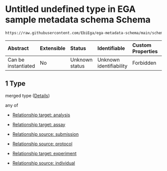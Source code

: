 # Untitled undefined type in EGA sample metadata schema Schema

```txt
https://raw.githubusercontent.com/EbiEga/ega-metadata-schema/main/schemas/EGA.sample.json#/properties/sampleRelationships/items/allOf/1/anyOf/0/allOf/1
```



| Abstract            | Extensible | Status         | Identifiable            | Custom Properties | Additional Properties | Access Restrictions | Defined In                                                                   |
| :------------------ | :--------- | :------------- | :---------------------- | :---------------- | :-------------------- | :------------------ | :--------------------------------------------------------------------------- |
| Can be instantiated | No         | Unknown status | Unknown identifiability | Forbidden         | Allowed               | none                | [EGA.sample.json\*](../../../schemas/EGA.sample.json "open original schema") |

## 1 Type

merged type ([Details](ega-10-properties-sample-relationships-items-allof-relationship-constraints-for-a-sample-anyof-allowed-relationships-of-type-referencedby-main-ones-allof-1.md))

any of

* [Relationship target: analysis](ega-4-defs-relationship-target-analysis.md "check type definition")

* [Relationship target: assay](ega-4-defs-relationship-target-assay.md "check type definition")

* [Relationship source: submission](ega-4-defs-relationship-source-submission.md "check type definition")

* [Relationship source: protocol](ega-4-defs-relationship-source-protocol.md "check type definition")

* [Relationship target: experiment](ega-4-defs-relationship-target-experiment.md "check type definition")

* [Relationship source: individual](ega-4-defs-relationship-source-individual.md "check type definition")
